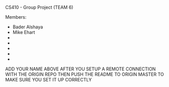CS410 - Group Project (TEAM 6)

Members:
- Bader Alshaya
- Mike Ehart
- 
- 
- 
- 
-

ADD YOUR NAME ABOVE AFTER YOU SETUP A REMOTE CONNECTION WITH THE ORIGIN REPO
THEN PUSH THE README TO ORIGIN MASTER TO MAKE SURE YOU SET IT UP CORRECTLY

